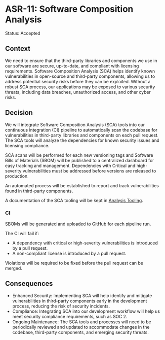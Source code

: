 # ASR-11: Software Composition Analysis

Status: Accepted

## Context

We need to ensure that the third-party libraries and components we use in our software are secure, up-to-date, and
compliant with licensing requirements. Software Composition Analysis (SCA) helps identify known vulnerabilities in
open-source and third-party components, allowing us to address potential security risks before they can be exploited.
Without a robust SCA process, our applications may be exposed to various security threats, including data breaches,
unauthorized access, and other cyber risks.

## Decision

We will integrate Software Composition Analysis (SCA) tools into our continuous integration (CI) pipeline to
automatically scan the codebase for vulnerabilities in third-party libraries and components on each pull request. The
SCA tools will analyze the dependencies for known security issues and licensing compliance.

SCA scans will be performed for each new versioning tags and Software Bills of Materials (SBOM) will be published to a
centralized dashboard for easy tracking and management. Dependencies with Critical and high-severity vulnerabilities
must be addressed before versions are released to production.

An automated process will be established to report and track vulnerabilities found in third-party components.

A documentation of the SCA tooling will be kept
in [Analysis Tooling](https://equisoft.atlassian.net/wiki/spaces/HRMI/pages/52232356/Analysis+tooling).

### CI

SBOMs will be generated and uploaded to GitHub for each pipeline run.

The CI will fail if:

- A dependency with critical or high-severity vulnerabilities is introduced by a pull request.
- A non-compliant license is introduced by a pull request.

Violations will be required to be fixed before the pull request can be merged.

## Consequences

- Enhanced Security: Implementing SCA will help identify and mitigate vulnerabilities in third-party components early in
  the development process, reducing the risk of security incidents.
- Compliance: Integrating SCA into our development workflow will help us meet security compliance requirements, such as
  SOC 2.
- Ongoing Maintenance: The SCA tools and processes will need to be periodically reviewed and updated to accommodate
  changes in the codebase, third-party components, and emerging security threats.
